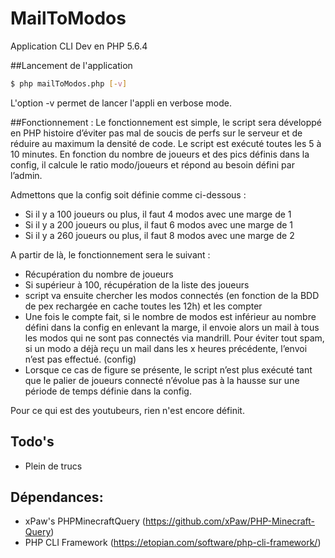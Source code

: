 # MailToModos

Application CLI Dev en PHP 5.6.4

##Lancement de l'application
```sh
$ php mailToModos.php [-v]
```
L'option -v permet de lancer l'appli en verbose mode.

##Fonctionnement :
Le fonctionnement est simple, le script sera développé en PHP histoire d’éviter pas mal de soucis de perfs sur le serveur et de réduire au maximum la densité de code. Le script est exécuté toutes les 5 à 10 minutes. En fonction du nombre de joueurs et des pics définis dans la config, il calcule le ratio modo/joueurs et répond au besoin défini par l’admin.

Admettons que la config soit définie comme ci-dessous :
- Si il y a 100 joueurs ou plus, il faut 4 modos avec une marge de 1
- Si il y a 200 joueurs ou plus, il faut 6 modos avec une marge de 1
- Si il y a 260 joueurs ou plus, il faut 8 modos avec une marge de 2


A partir de là, le fonctionnement sera le suivant :
- Récupération du nombre de joueurs
- Si supérieur à 100, récupération de la liste des joueurs
-  script va ensuite chercher les modos connectés (en fonction de la BDD de pex rechargée en cache toutes les 12h) et les compter
- Une fois le compte fait, si le nombre de modos est inférieur au nombre défini dans la config en enlevant la marge, il envoie alors un mail à tous les modos qui ne sont pas connectés via mandrill. Pour éviter tout spam, si un modo a déjà reçu un mail dans les x heures précédente, l’envoi n’est pas effectué. (config)
- Lorsque ce cas de figure se présente, le script n’est plus exécuté tant que le palier de joueurs connecté n’évolue pas à la hausse sur une période de temps définie dans la config.

Pour ce qui est des youtubeurs, rien n'est encore définit.


## Todo's
 - Plein de trucs

## Dépendances:
- xPaw's PHPMinecraftQuery (https://github.com/xPaw/PHP-Minecraft-Query)
- PHP CLI Framework (https://etopian.com/software/php-cli-framework/)